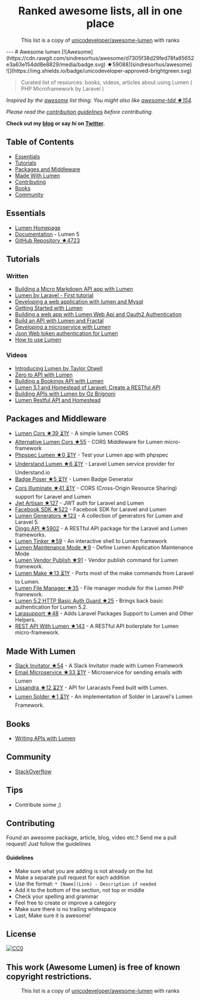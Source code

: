 <h1 align="center">
Ranked awesome lists, all in one place
</h1>
<p align="center">
	This list is a copy of <a href="unicodeveloper/awesome-lumen">unicodeveloper/awesome-lumen</a> with ranks
</p>
---
# Awesome lumen [![Awesome](https://cdn.rawgit.com/sindresorhus/awesome/d7305f38d29fed78fa85652e3a63e154dd8e8829/media/badge.svg) ★59088](sindresorhus/awesome) ![](https://img.shields.io/badge/unicodeveloper-approved-brightgreen.svg)

> Curated list of resources: books, videos, articles about using Lumen ( PHP Microframework by Laravel )

*Inspired by the [awesome](https://github.com/sindresorhus/awesome) list thing. You might also like [awesome-tdd ★154](unicodeveloper/awesome-tdd).*

*Please read the [contribution guidelines](#guidelines) before contributing.*

**Check out my [blog](https://goodheads.io) or say *hi* on [Twitter](https://twitter.com/unicodeveloper).**

## Table of Contents

- [Essentials](#essentials)
- [Tutorials](#tutorials)
- [Packages and Middleware](#packages-and-middleware)
- [Made With Lumen](#made-with-lumen)
- [Contributing](#contributing)
- [Books](#books)
- [Community](#community)

## Essentials
* [Lumen Homepage](https://lumen.laravel.com/)
* [Documentation](https://lumen.laravel.com/docs/5.2) - Lumen 5
* [GitHub Repository ★4723](laravel/lumen)


## Tutorials

### Written
* [Building a Micro Markdown API app with Lumen](http://www.sitepoint.com/building-micro-markdown-api-app-lumen/)
* [Lumen by Laravel - First tutorial](https://www.codetutorial.io/lumen-first-tutorial/)
* [Developing a web application with lumen and Mysql](http://loige.co/developing-a-web-application-with-lumen-and-mysql/)
* [Getting Started with Lumen](http://wern-ancheta.com/blog/2015/05/09/getting-started-with-lumen/)
* [Building a web app with Lumen Web Api and Oauth2 Authentication ](http://esbenp.github.io/2015/05/26/lumen-web-api-oauth-2-authentication/)
* [Build an API with Lumen and Fractal](http://laravelista.com/build-an-api-with-lumen-and-fractal/)
* [Developing a microservice with Lumen](http://goodheads.io/2015/06/19/developing-a-micro-service-with-lumen/)
* [Json Web token authentication for Lumen](https://laravelista.com/posts/json-web-token-authentication-for-lumen)
* [How to use Lumen](http://codelution.com/resource/framework/how-to-use-lumen-by-laravel/)


### Videos
* [Introducing Lumen by Taylor Otwell](https://laracasts.com/lessons/introducing-lumen)
* [Zero to API with Lumen](https://www.youtube.com/watch?v=ZetUes4lygA)
* [Building a Bookings API with Lumen](https://www.youtube.com/watch?v=oENnw5BxKvA)
* [Lumen 5.1 and Homestead of Laravel: Create a RESTful API](https://www.youtube.com/watch?v=BV7rmvPJZQk)
* [Building APIs with Lumen by Oz Brignoni](https://www.youtube.com/watch?v=br2O_WDXaKk)
* [Lumen Restful API and Homestead](https://www.udemy.com/lumen-restful-api-and-homestead-for-lumen-by-laravel-and-php/)


## Packages and Middleware
* [Lumen Cors ★39 ⏳1Y](vluzrmos/lumen-cors) - A simple lumen CORS
* [Alternative Lumen Cors ★55](palanik/lumen-cors) - CORS Middleware for Lumen micro-framework
* [Phpspec Lumen ★0 ⏳1Y](pmartelletti/phpspec-lumen) - Test your Lumen app with phpspec
* [Understand Lumen ★6 ⏳1Y](understand/understand-lumen) - Laravel Lumen service provider for Understand.io
* [Badge Poser ★5 ⏳1Y](vluzrmos/laravel-badge-poser) - Lumen Badge Generator
* [Cors Illuminate ★41 ⏳1Y](neomerx/cors-illuminate) - CORS (Cross-Origin Resource Sharing) support for Laravel and Lumen
* [Jwt Artisan ★127](generationtux/jwt-artisan) - JWT auth for Laravel and Lumen
* [Facebook SDK ★522](SammyK/LaravelFacebookSdk) - Facebook SDK for Laravel and Lumen
* [Lumen Generators ★123](webNeat/lumen-generators) - A collection of generators for Lumen and Laravel 5.
* [Dingo API ★5902](dingo/api) - A RESTful API package for the Laravel and Lumen frameworks.
* [Lumen Tinker ★59](vluzrmos/lumen-tinker) - An interactive shell to Lumen framework
* [Lumen Maintenance Mode ★9](rdehnhardt/lumen-maintenance-mode) - Define Lumen Application Maintenance Mode
* [Lumen Vendor Publish ★91](laravelista/lumen-vendor-publish) - Vendor publish command for Lumen framework.
* [Lumen Make ★13 ⏳1Y](michaelbonds/lumen-make) - Ports most of the make commands from Laravel to Lumen. 
* [Lumen File Manager ★35](nordsoftware/lumen-file-manager) - File manager module for the Lumen PHP framework.
* [Lumen 5.2 HTTP Basic Auth Guard ★25](arubacao/http-basic-auth-guard) - Brings back basic authentication for Lumen 5.2.
* [Larasupport ★48](irazasyed/larasupport) - Adds Laravel Packages Support to Lumen and Other Helpers.
* [REST API With Lumen ★143](hasib32/rest-api-with-lumen) - A RESTful API boilerplate for Lumen micro-framework.


## Made With Lumen
* [Slack Invitator ★54](vluzrmos/lumen-slackin) - A Slack Invitator made with Lumen Framework
* [Email Microservice ★33 ⏳1Y](rlacerda83/lumen-email-microservice) - Microservice for sending emails with Lumen
* [Lissandra ★12 ⏳2Y](laravelista/Lissandra) - API for Laracasts Feed built with Lumen.
* [Lumen Solder ★1 ⏳1Y](TechnicPack/LumenSolder) - An implementation of Solder in Laravel's Lumen Framework.


## Books
* [Writing APIs with Lumen](https://leanpub.com/lumen-apis)

## Community
* [StackOverflow](http://stackoverflow.com/questions/tagged/lumen)

## Tips
* Contribute some ;)


## Contributing
Found an awesome package, article, blog, video etc.? Send me a pull request! Just follow the guidelines

#### Guidelines

* Make sure what you are adding is not already on the list
* Make a separate pull request for each addition
* Use the format: `* [Name](Link) - Description if needed`
* Add it to the bottom of the section, not top or middle
* Check your spelling and grammar
* Feel free to create or improve a category
* Make sure there is no trailing whitespace
* Last, Make sure it is awesome!


## License

[![CC0](https://i.creativecommons.org/p/zero/1.0/88x31.png)](https://creativecommons.org/publicdomain/zero/1.0/)

This work (Awesome Lumen) is free of known copyright restrictions.
---
<p align="center">
	This list is a copy of <a href="unicodeveloper/awesome-lumen">unicodeveloper/awesome-lumen</a> with ranks
</p>
